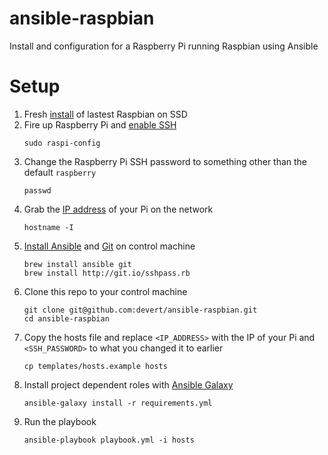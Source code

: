 # ansible-raspbian
Install and configuration for a Raspberry Pi running Raspbian using Ansible

# Setup
1. Fresh [install](https://www.raspberrypi.org/documentation/installation/installing-images/README.md) of lastest Raspbian on SSD
1. Fire up Raspberry Pi and [enable SSH](https://www.raspberrypi.org/documentation/remote-access/ssh/README.md)
    ```
    sudo raspi-config
    ```
1. Change the Raspberry Pi SSH password to something other than the default `raspberry`
    ```
    passwd
    ```
1. Grab the [IP address](https://www.raspberrypi.org/documentation/remote-access/ip-address.md) of your Pi on the network
    ```
    hostname -I
    ```
1. [Install Ansible](http://docs.ansible.com/ansible/latest/intro_installation.html) and [Git](https://git-scm.com/book/en/v1/Getting-Started-Installing-Git) on control machine
    ```
    brew install ansible git
    brew install http://git.io/sshpass.rb
    ```
1. Clone this repo to your control machine
    ```
    git clone git@github.com:devert/ansible-raspbian.git
    cd ansible-raspbian
    ```
1. Copy the hosts file and replace `<IP_ADDRESS>` with the IP of your Pi and `<SSH_PASSWORD>` to what you changed it to earlier
    ```
    cp templates/hosts.example hosts
    ```
1. Install project dependent roles with [Ansible Galaxy](https://galaxy.ansible.com/)
    ```
    ansible-galaxy install -r requirements.yml
    ```
1. Run the playbook
    ```
    ansible-playbook playbook.yml -i hosts
    ```